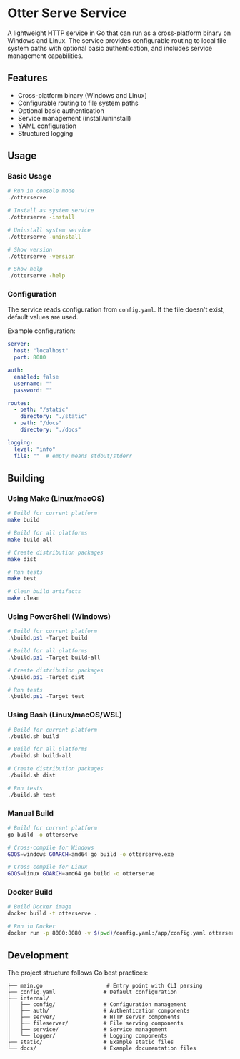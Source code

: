 # Otter Serve Service

A lightweight HTTP service in Go that can run as a cross-platform binary on Windows and Linux. The service provides configurable routing to local file system paths with optional basic authentication, and includes service management capabilities.

## Features

- Cross-platform binary (Windows and Linux)
- Configurable routing to file system paths
- Optional basic authentication
- Service management (install/uninstall)
- YAML configuration
- Structured logging

## Usage

### Basic Usage
```bash
# Run in console mode
./otterserve

# Install as system service
./otterserve -install

# Uninstall system service
./otterserve -uninstall

# Show version
./otterserve -version

# Show help
./otterserve -help
```

### Configuration

The service reads configuration from `config.yaml`. If the file doesn't exist, default values are used.

Example configuration:
```yaml
server:
  host: "localhost"
  port: 8080

auth:
  enabled: false
  username: ""
  password: ""

routes:
  - path: "/static"
    directory: "./static"
  - path: "/docs"
    directory: "./docs"

logging:
  level: "info"
  file: ""  # empty means stdout/stderr
```

## Building

### Using Make (Linux/macOS)

```bash
# Build for current platform
make build

# Build for all platforms
make build-all

# Create distribution packages
make dist

# Run tests
make test

# Clean build artifacts
make clean
```

### Using PowerShell (Windows)

```powershell
# Build for current platform
.\build.ps1 -Target build

# Build for all platforms
.\build.ps1 -Target build-all

# Create distribution packages
.\build.ps1 -Target dist

# Run tests
.\build.ps1 -Target test
```

### Using Bash (Linux/macOS/WSL)

```bash
# Build for current platform
./build.sh build

# Build for all platforms
./build.sh build-all

# Create distribution packages
./build.sh dist

# Run tests
./build.sh test
```

### Manual Build

```bash
# Build for current platform
go build -o otterserve

# Cross-compile for Windows
GOOS=windows GOARCH=amd64 go build -o otterserve.exe

# Cross-compile for Linux
GOOS=linux GOARCH=amd64 go build -o otterserve
```

### Docker Build

```bash
# Build Docker image
docker build -t otterserve .

# Run in Docker
docker run -p 8080:8080 -v $(pwd)/config.yaml:/app/config.yaml otterserve
```

## Development

The project structure follows Go best practices:

```
├── main.go                    # Entry point with CLI parsing
├── config.yaml               # Default configuration
├── internal/
│   ├── config/               # Configuration management
│   ├── auth/                 # Authentication components
│   ├── server/               # HTTP server components
│   ├── fileserver/           # File serving components
│   ├── service/              # Service management
│   └── logger/               # Logging components
├── static/                   # Example static files
└── docs/                     # Example documentation files
```
